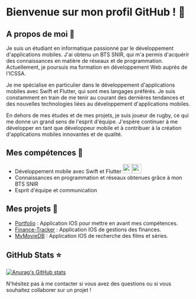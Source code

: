 # Bienvenue sur mon profil GitHub ! 👋

## A propos de moi 🤔

Je suis un étudiant en informatique passionné par le développement d'applications mobiles. J'ai obtenu un BTS SNIR, qui m'a permis d'acquérir des connaissances en matière de réseaux et de programmation. Actuellement, je poursuis ma formation en développement Web auprès de l'ICSSA.

Je me spécialise en particulier dans le développement d'applications mobiles avec Swift et Flutter, qui sont mes langages préférés. Je suis constamment en train de me tenir au courant des dernières tendances et des nouvelles technologies liées au développement d'applications mobiles.

En dehors de mes études et de mes projets, je suis joueur de rugby, ce qui me donne un grand sens de l'esprit d'équipe. J'espère continuer à me développer en tant que développeur mobile et à contribuer à la création d'applications mobiles innovantes et de qualité.

## Mes compétences 🚀

- Développement mobile avec Swift et Flutter  <img width="25px" src="https://cdn.jsdelivr.net/gh/devicons/devicon/icons/swift/swift-original.svg" /><img width="25px" src="https://cdn.jsdelivr.net/gh/devicons/devicon/icons/flutter/flutter-original.svg" />
- Connaissances en programmation et réseaux obtenues grâce à mon BTS SNIR
- Esprit d'équipe et communication

## Mes projets 🔨

- [Portfolio](https://github.com/Valentin-Droid/Portfolio) : Application IOS pour mettre en avant mes compétences.
- [Finance-Tracker](https://github.com/Valentin-Droid/Finance-Tracker) : Application IOS de gestions des finances.
- [MyMovieDB](https://github.com/Valentin-Droid/MyMovieDB) : Application IOS de recherche des films et séries.

## GitHub Stats ⭐️

[![Anurag's GitHub stats](https://github-readme-stats.vercel.app/api?username=Valentin-Droid)](https://github.com/anuraghazra/github-readme-stats)

N'hésitez pas à me contacter si vous avez des questions ou si vous souhaitez collaborer sur un projet !
